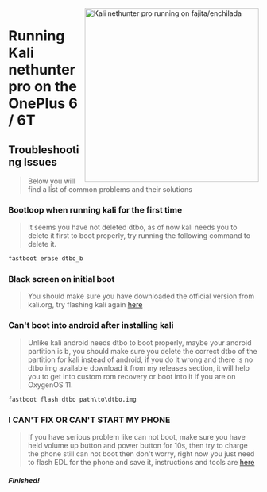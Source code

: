 <img align="right" src="enchilada.png" width="350" alt="Kali nethunter pro running on fajita/enchilada">

# Running Kali nethunter pro on the OnePlus 6 / 6T

## Troubleshooting Issues
> Below you will find a list of common problems and their solutions


### Bootloop when running kali for the first time
> It seems you have not deleted dtbo, as of now kali needs you to delete it first to boot properly, try running the following command to delete it.
```cmd
fastboot erase dtbo_b
```


### Black screen on initial boot
> You should make sure you have downloaded the official version from kali.org, try flashing kali again [here](3-install.md)


### Can't boot into android after installing kali
> Unlike kali android needs dtbo to boot properly, maybe your android partition is b, you should make sure you delete the correct dtbo of the partition for kali instead of android, if you do it wrong and there is no dtbo.img available download it from my releases section, it will help you to get into custom rom recovery or boot into it if you are on OxygenOS 11.
```cmd
fastboot flash dtbo path\to\dtbo.img
```

### I CAN'T FIX OR CAN'T START MY PHONE
> If you have serious problem like can not boot, make sure you have held volume up button and power button for 10s, then try to charge the phone still can not boot then don't worry, right now you just need to flash EDL for the phone and save it, instructions and tools are [here](https://xdaforums.com/t/tool-6t-msmdownloadtool-v4-0-59-oos-v9-0-13.3867448/)


##### Finished!



















